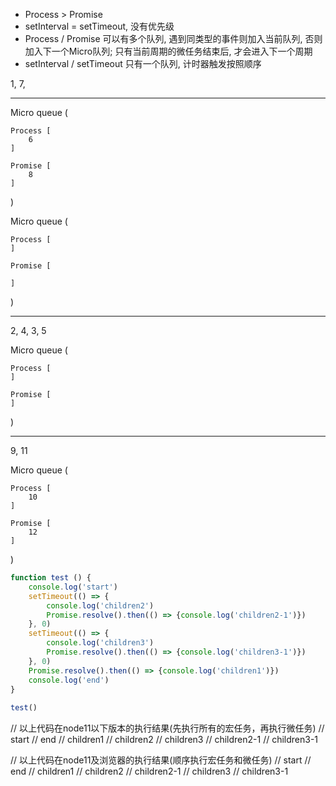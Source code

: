 - Process > Promise
- setInterval = setTimeout, 没有优先级
- Process / Promise 可以有多个队列, 遇到同类型的事件则加入当前队列, 否则加入下一个Micro队列; 只有当前周期的微任务结束后, 才会进入下一个周期
- setInterval / setTimeout 只有一个队列, 计时器触发按照顺序

1, 7, 

----

Micro queue (

    Process [
        6
    ]

    Promise [
        8
    ]
)

Micro queue (

    Process [
    ]

    Promise [
        
    ]
)

-----------------------
2, 4, 3, 5

Micro queue (

    Process [
    ]

    Promise [
    ]
)

---------------

9, 11

Micro queue (

    Process [
        10
    ]

    Promise [
        12
    ]
)

```js
function test () {
    console.log('start')
    setTimeout(() => {
        console.log('children2')
        Promise.resolve().then(() => {console.log('children2-1')})
    }, 0)
    setTimeout(() => {
        console.log('children3')
        Promise.resolve().then(() => {console.log('children3-1')})
    }, 0)
    Promise.resolve().then(() => {console.log('children1')})
    console.log('end') 
}
 
test()
```
 
 // 以上代码在node11以下版本的执行结果(先执行所有的宏任务，再执行微任务)
 // start
 // end
 // children1
 // children2
 // children3
 // children2-1
 // children3-1
 
 // 以上代码在node11及浏览器的执行结果(顺序执行宏任务和微任务)
 // start
 // end
 // children1
 // children2
 // children2-1
 // children3
 // children3-1
